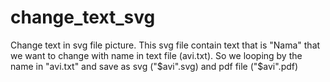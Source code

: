 # change_text_svg
Change text in svg file picture.
This svg file contain text that is "Nama" that we want to change with name in text file (avi.txt).
So we looping by the name in "avi.txt" and save as svg ("$avi".svg) and pdf file ("$avi".pdf)

